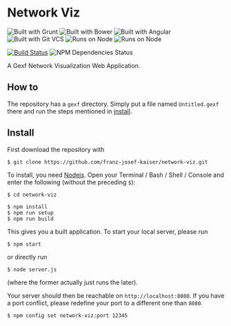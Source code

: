 # Network Viz

![Built with Grunt](https://cdn.rawgit.com/pixel-cookers/built-with-badges/grunt/grunt-short-flat.png)
![Built with Bower](https://cdn.rawgit.com/pixel-cookers/built-with-badges/grunt/bower-short-flat.png)
![Built with Angular](https://cdn.rawgit.com/pixel-cookers/built-with-badges/grunt/angular-short-flat.png)
![Built with Git VCS](https://cdn.rawgit.com/pixel-cookers/built-with-badges/grunt/git-short-flat.png)
![Runs on Node](https://cdn.rawgit.com/pixel-cookers/built-with-badges/grunt/node-short-flat.png)
![Runs on Node](https://cdn.rawgit.com/pixel-cookers/built-with-badges/grunt/node-short-flat.png)

[![Build Status](https://travis-ci.org/franz-josef-kaiser/network-viz.svg?branch=master)](https://travis-ci.org/franz-josef-kaiser/network-viz)
![NPM Dependencies Status](http://img.shields.io/david/franz-josef-kaiser/network-viz.svg)

A Gexf Network Visualization Web Application.

## How to

The repository has a `gexf` directory. Simply put a file named `Untitled.gexf` there and
run the steps mentioned in [install](#install).

## Install

First download the repository with

	$ git clone https://github.com/franz-josef-kaiser/network-viz.git

To install, you need [Nodejs](nodejs.org/). Open your Terminal / Bash / Shell / Console and
enter the following (without the preceding `$`):

	$ cd network-viz

	$ npm install
	$ npm run setup
	$ npm run build

This gives you a built application. To start your local server, please run

	$ npm start

or directly run

	$ node server.js

(where the former actually just runs the later).

Your server should then be reachable on `http://localhost:8080`. If you have a port conflict,
please redefine your port to a different one than `8080`.

	$ npm config set network-viz:port 12345